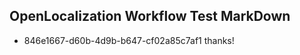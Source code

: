 ## OpenLocalization Workflow Test MarkDown
* 846e1667-d60b-4d9b-b647-cf02a85c7af1 
thanks!<!--HONumber=Mar16_HO3-->
